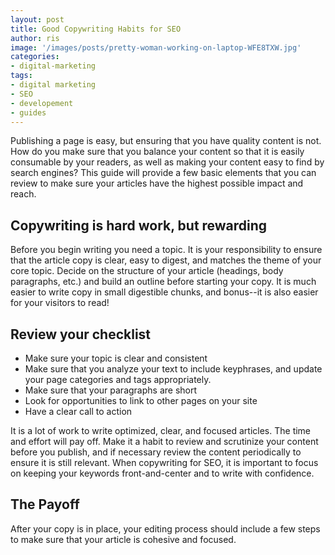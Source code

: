 ```yaml
---
layout: post
title: Good Copywriting Habits for SEO
author: ris
image: '/images/posts/pretty-woman-working-on-laptop-WFE8TXW.jpg'
categories:
- digital-marketing
tags:
- digital marketing
- SEO
- developement
- guides
---
```


Publishing a page is easy, but ensuring that you have quality content is not.  How do you make sure that you balance your content so that it is easily consumable by your readers, as well as making your content easy to find by search engines?  This guide will provide a few basic elements that you can review to make sure your articles have the highest possible impact and reach.

## Copywriting is hard work, but rewarding

Before you begin writing you need a topic.  It is your responsibility to ensure that the article copy is clear, easy to digest, and matches the theme of your core topic.  Decide on the structure of your article (headings, body paragraphs, etc.) and build an outline before starting your copy.  It is much easier to write copy in small digestible chunks, and bonus--it is also easier for your visitors to read!

## Review your checklist

* Make sure your topic is clear and consistent
* Make sure that you analyze your text to include keyphrases, and update your page categories and tags appropriately.
* Make sure that your paragraphs are short
* Look for opportunities to link to other pages on your site
* Have a clear call to action

It is a lot of work to write optimized, clear, and focused articles.  The time and effort will pay off.  Make it a habit to review and scrutinize your content before you publish, and if necessary review the content periodically to ensure it is still relevant. When copywriting for SEO, it is important to focus on keeping your keywords front-and-center and to write with confidence.

## The Payoff

After your copy is in place, your editing process should include a few steps to make sure that your article is cohesive and focused.
